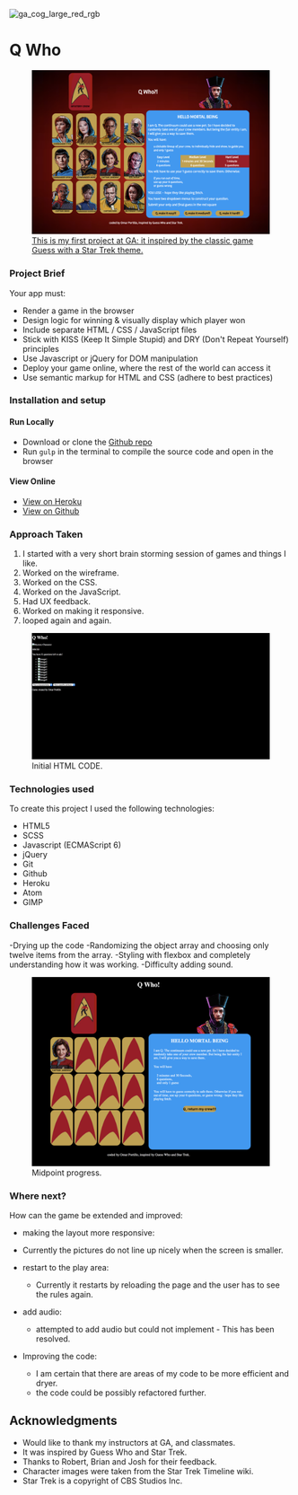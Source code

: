 ![ga_cog_large_red_rgb](https://cloud.githubusercontent.com/assets/40461/8183776/469f976e-1432-11e5-8199-6ac91363302b.png)

# Q Who

<figure>
  <a href="#"><img src="./images/latestscreenshot.png"></a>
  <figcaption><a href="#" title="Q Who!?">This is my first project at GA: it inspired by the classic game Guess with a Star Trek theme.</a></figcaption>
</figure>

### Project Brief

Your app must:

* Render a game in the browser
* Design logic for winning & visually display which player won
* Include separate HTML / CSS / JavaScript files
* Stick with KISS (Keep It Simple Stupid) and DRY (Don't Repeat Yourself) principles
* Use Javascript or jQuery for DOM manipulation
* Deploy your game online, where the rest of the world can access it
* Use semantic markup for HTML and CSS (adhere to best practices)

### [](https://github.com/omrprt/wdi-first-project#setup)Installation and setup

#### Run Locally
- Download or clone the [Github repo](https://github.com/omrprt/wdi-first-project)
- Run `gulp` in the terminal to compile the source code and open in the browser

#### View Online

- [View on Heroku](https://qwho.herokuapp.com/)
- [View on Github](https://github.com/omrprt/wdi-first-project)

### [](https://github.com/omrprt/wdi-first-project#approach-taken)Approach Taken

1. I started with a very short brain storming session of games and things I like.
2. Worked on the wireframe.
3. Worked on the CSS.
4. Worked on the JavaScript.
5. Had UX feedback.
6. Worked on making it responsive.
7. looped again and again.

<figure>
  <a href="#"><img src="./images/initialhtml.png"></a>
  <figcaption>Initial HTML CODE.</a></figcaption>
</figure>

### [](https://github.com/omrprt/wdi-first-project#technologies-used)Technologies used

To create this project I used the following technologies:

- HTML5
- SCSS
- Javascript (ECMAScript 6)
- jQuery
- Git
- Github
- Heroku
- Atom
- GIMP

### [](https://github.com/omrprt/wdi-first-project#challenges-faced)Challenges Faced

-Drying up the code
-Randomizing the object array and choosing only twelve items from the array.
-Styling with flexbox and completely understanding how it was working.
-Difficulty adding sound.

<figure>
  <a href="#"><img src="./images/midpointscreenshot.png"></a>
  <figcaption>Midpoint progress.</figcaption>
</figure>

### [](https://github.com/omrprt/wdi-first-project#where-next)Where next?

How can the game be extended and improved:

- making the layout more responsive:
 * Currently the pictures do not line up nicely when the screen is smaller.


- restart to the play area:
  * Currently it restarts by reloading the page and the user has to see the rules again.


- add audio:
    * attempted to add audio but could not implement - This has been resolved.


- Improving the code:
  * I am certain that there are areas of my code to be more efficient and dryer.
  * the code could be possibly refactored further.

## Acknowledgments
* Would like to thank my instructors at GA, and classmates.
* It was inspired by Guess Who and Star Trek.
* Thanks to Robert, Brian and Josh for their feedback.
* Character images were taken from the Star Trek Timeline wiki.
* Star Trek is a copyright of CBS Studios Inc.

